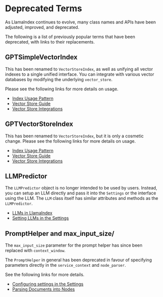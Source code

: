 # Deprecated Terms

As LlamaIndex continues to evolve, many class names and APIs have been adjusted, improved, and deprecated.

The following is a list of previously popular terms that have been deprecated, with links to their replacements.

## GPTSimpleVectorIndex

This has been renamed to `VectorStoreIndex`, as well as unifying all vector indexes to a single unified interface. You can integrate with various vector databases by modifying the underlying `vector_store`.

Please see the following links for more details on usage.

- [Index Usage Pattern](../module_guides/evaluating/usage_pattern.md)
- [Vector Store Guide](../module_guides/indexing/vector_store_guide.ipynb)
- [Vector Store Integrations](../community/integrations/vector_stores.md)

## GPTVectorStoreIndex

This has been renamed to `VectorStoreIndex`, but it is only a cosmetic change. Please see the following links for more details on usage.

- [Index Usage Pattern](../module_guides/evaluating/usage_pattern.md)
- [Vector Store Guide](../module_guides/indexing/vector_store_guide.ipynb)
- [Vector Store Integrations](../community/integrations/vector_stores.md)

## LLMPredictor

The `LLMPredictor` object is no longer intended to be used by users. Instead, you can setup an LLM directly and pass it into the `Settings` or the interface using the LLM. The `LLM` class itself has similar attributes and methods as the `LLMPredictor`.

- [LLMs in LlamaIndex](../module_guides/models/llms.md)
- [Setting LLMs in the Settings](../module_guides/supporting_modules/settings.md)

## PromptHelper and max_input_size/

The `max_input_size` parameter for the prompt helper has since been replaced with `context_window`.

The `PromptHelper` in general has been deprecated in favour of specifying parameters directly in the `service_context` and `node_parser`.

See the following links for more details.

- [Configuring settings in the Settings](../module_guides/supporting_modules/settings.md)
- [Parsing Documents into Nodes](../module_guides/loading/node_parsers/root.md)
